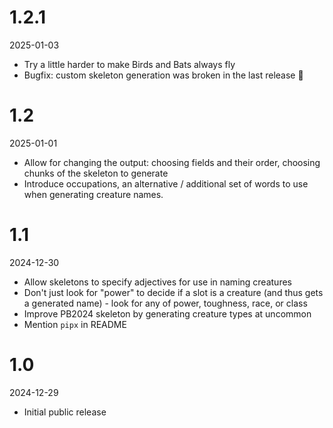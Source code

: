 # 1.2.1
2025-01-03

- Try a little harder to make Birds and Bats always fly
- Bugfix: custom skeleton generation was broken in the last release 🙁

# 1.2
2025-01-01

- Allow for changing the output: choosing fields and their order, choosing chunks of the skeleton to generate
- Introduce occupations, an alternative / additional set of words to use when generating creature names.

# 1.1
2024-12-30

- Allow skeletons to specify adjectives for use in naming creatures
- Don't just look for "power" to decide if a slot is a creature (and thus gets a generated name) - look for any of power, toughness, race, or class
- Improve PB2024 skeleton by generating creature types at uncommon
- Mention `pipx` in README

# 1.0
2024-12-29

- Initial public release